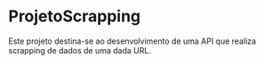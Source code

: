 # ProjetoScrapping
Este projeto destina-se ao desenvolvimento de uma API que realiza scrapping de dados de uma dada URL.

